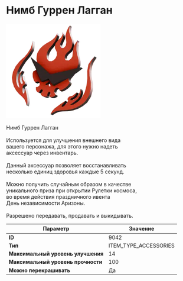 # Нимб Гуррен Лагган

![Item Image](../img/9042.webp?raw=true)

Нимб Гуррен Лагган<br><br>Используется для улучшения внешнего вида<br>вашего персонажа, для этого нужно надеть<br>аксессуар через инвентарь.<br><br>Данный аксессуар позволяет восстанавливать<br>несколько единиц здоровья каждые 5 секунд.<br><br>Можно получить случайным образом в качестве<br>уникального приза при открытии Рулетки космоса,<br>во время действия праздничного ивента<br>День независимости Аризоны.<br><br>Разрешено передавать, продавать и выкидывать.


| Параметр | Значение |
|----------|----------|
| **ID** | 9042 |
| **Тип** | ITEM_TYPE_ACCESSORIES |
| **Максимальный уровень улучшения** | 14 |
| **Максимальный уровень прочности** | 100 |
| **Можно перекрашивать** | Да |

